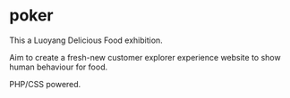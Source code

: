 poker
=====
This a Luoyang Delicious Food exhibition.

Aim to create a fresh-new customer explorer experience website to show human behaviour for food.

PHP/CSS powered.
